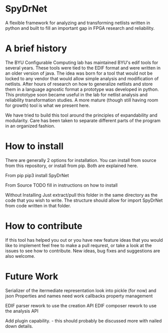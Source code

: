# SpyDrNet
A flexible framework for analyzing and transforming netlists written in python and built to fill an important gap in FPGA research and reliability.

# A brief history
The BYU Configurable Computing lab has maintained BYU's edif tools for several years. These tools were tied to the EDIF format and were written in an older version of java. The idea was born for a tool that would not be locked to any vendor that would allow simple analysis and modification of netlists. After hours of research on how to generalize netlists and store them in a language agnostic format a prototype was developed in python. This prototype soon became useful in the lab for netlist analysis and reliability transformation studies. A more mature (though still having room for growth) tool is what we present here. 

We have tried to build this tool around the principles of expandability and modularity. Care has been taken to separate different parts of the program in an organized fashion.


# How to install
There are generally 2 options for installation. You can install from source from this repository, or install from pip. Both are explained here.

From pip
pip3 install SpyDrNet

From Source
TODO fill in instructions on how to install

Without Installing
Just extract/pull this folder in the same directory as the code that you wish to write. The structure should allow for import SpyDrNet from code written in that folder.

# How to contribute
If this tool has helped you out or you have new feature ideas that you would like to implement feel free to make a pull requrest, or take a look at the issues to see how to contribute. New ideas, bug fixes and suggestions are also welcome.

# Future Work

Serializer of the itermediate representation look into pickle (for now) and json
Properties and names need work
callbacks
property management 

EDIF parser rework to use the creation API
EDIF composer rework to use the analysis API

Add plugin capability. - this should probably be discussed more with nailed down details.
